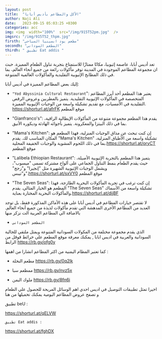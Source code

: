 ```yaml
---
layout: post
title:  "الأكل والمطاعم بأديس أبابا"
author: Naji Ali
date:   2023-09-15 05:03:25 +0300
categories: acc
img: <img  width="100%"  src="/img/915T52pm.jpg"  />
imgsrc: "/img/915T52_thpm.jpg" 
firsth: "مطعم يود ابسينيا السياحي"
secondh: "المطعم السوداني"
thirdh: " تطبيق Eat addis "
---
```


تعد أديس أبابا، عاصمة إثيوبيا، مكانًا ممتازًا للاستمتاع بتجربة تناول الطعام المميزة. حبث ان مجموعة المطاعم الموجودة في المدينة توفر مأكولات رائعة من جميع أنحاء العالم، بما في ذلك المطابخ الإثيوبية التقليدية والمأكولات العالمية المتنوعة.

إليك بعض المطاعم المميزة في أديس أبابا:

-  `"Yod Abyssinia Cultural Restaurant`": يعتبر هذا المطعم أحد أبرز المطاعم المتخصصة في المأكولات الإثيوبية التقليدية. يتميز بالمطربين وعروض الرقص التقليدية في الأمسيات، مع تقديم تشكيلة واسعة من الوجبات الإثيوبية المميزة. <https://shorturl.at/afrFK> موقع المطعم

-  "Gianfranco's": يقدم هذا المطعم مجموعة متنوعة من المأكولات الإيطالية الراقية، بما في ذلك البيتزا والمعكرونة. يتميز بأجوائه الهادئة وديكوره الأنيق.

-  "Mama's Kitchen": إن كنت تبحث عن مذاق الوجبات المنزلية، فهذا المطعم هو المكان المناسب لك. يقدم "Mama's Kitchen" تشكيلة واسعة من الأطباق المنزلية، بما في ذلك اللحوم المشوية والوجبات الخفيفة المحلية.<https://shorturl.at/oryCT> موقع المطعم

-  "Lalibela Ethiopian Restaurant": يتميز هذا المطعم بالتجربة الإثيوبية الأصيلة، حيث يقدم الطعام بنمط التناول الجماعي على ألواح مشتركة تسمى "ميسوب"، ويشمل الوجبات الإثيوبية الشهيرة مثل "إنجيرا" و"زجج" و"تيبس".<https://shorturl.at/sxVY0> موقع المطعم

- "The Seven Seas": إن كنت ترغب في تجربة المأكولات البحرية الطازجة، فهذا المطعم هو الخيار المثالي. يقدم "The Seven Seas" تشكيلة واسعة من الأسماك والمأكولات البحرية المختارة بعناية.<https://shorturl.at/dijBF> 

لا تقتصر خيارات المطاعم في أديس أبابا على هذه الأماكن المذكورة فقط، بل توجد العديد من المطاعم الأخرى المدهشة التي تقدم مأكولات لذيذة من جميع أنحاء العالم. بالاضافة الي المطاعم العربية الت نزكر منها 

-   `المطعم السوداني `

الذي يقدم مجموعة مختلفة من المكولات السودانية المتنوعة ويمثل ملتقي للجالية السودانية والعربية في اديس ابابا , يمكنك معرفة موقع المطعم علي خرائط قوقل من الرابط <https://rb.gy/ofg0y>

كما تعتبر المطام اليمنية من اكثر المطاعم انشارا من اهمها : 

-   مطعم النخلة <https://rb.gy/0q2lk>

-   ممطعم سبا <https://rb.gy/nvz5x>

-   ملوك اليمن  <https://rb.gy/8fn6i>

اخيرا تمثل تطبيقات التوصيل في اديس احدي اهم الوسائل المريحة للحصول علي الطعام و تصفح عروض المطاعم اليومية يمكنك تحميلها من هنا 

تطبيق beU : 

<https://shorturl.at/qELVW>

`تطبيق Eat addis : `

<https://shorturl.at/fghDX>
